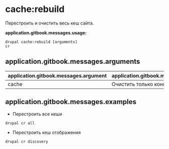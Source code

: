 # cache:rebuild
Перестроить и очистить весь кеш сайта.

**application.gitbook.messages.usage:**
```
drupal cache:rebuild [arguments]
cr
```

## application.gitbook.messages.arguments
application.gitbook.messages.argument | application.gitbook.messages.details
---------|-------------
cache | Очистить только конкретный кеш.

## application.gitbook.messages.examples
* Перестроить все кеши
```
drupal cr all
```
* Перестроить кеш отображения
```
drupal cr discovery
```
